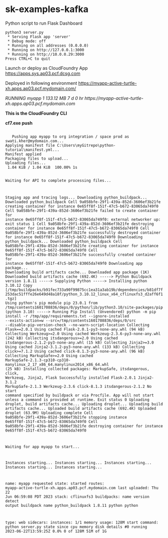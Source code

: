 # sk-examples-kafka

Python script to run Flask Dashboard

<p><code>python3 server.py
 * Serving Flask app 'server'
 * Debug mode: off
 * Running on all addresses (0.0.0.0)
 * Running on http://127.0.0.1:3000
 * Running on http://10.0.0.29:3000
Press CTRL+C to quit</code></p>

Launch or deploy as CloudFoundry App
https://apps.sys.ap03.pcf.dcsg.com 

Deployed in following environment
https://myapp-active-turtle-xh.apps.ap03.pcf.mydomain.com/ 

<p> <i> 
 RUNNING  myapp  1	133.12 MB	7 d 0 hr
     https://myapp-active-turtle-xh.apps.ap03.pcf.mydomain.com
</i>  </p>
 

 <p> <b>
  This is the CloudFoundry CLI
 </b>
 </p> 

<p><b>
 cf7.exe push
</b>
</p>

 <p>
  <code>
   Pushing app myapp to org integration / space prod as swati.kher@mydomain.com...
Applying manifest file C:\Users\myGitrepo\python-tutorial\manifest.yml...
Manifest applied
Packaging files to upload...
Uploading files...
 1.04 KiB / 1.04 KiB  100.00% 1s

Waiting for API to complete processing files...

Staging app and tracing logs...
   Downloading python_buildpack...
   Downloaded python_buildpack
   Cell 9a058bfe-29f1-439a-852d-3606ef3b21fe creating container for instance 0e65ff8f-151f-47c5-b672-83065da749f0
   Cell 9a058bfe-29f1-439a-852d-3606ef3b21fe failed to create container for instance 0e65ff8f-151f-47c5-b672-83065da749f0: external networker up: exit status 1
   Cell 9a058bfe-29f1-439a-852d-3606ef3b21fe destroying container for instance 0e65ff8f-151f-47c5-b672-83065da749f0
   Cell 9a058bfe-29f1-439a-852d-3606ef3b21fe successfully destroyed container for instance 0e65ff8f-151f-47c5-b672-83065da749f0
   Downloading python_buildpack...
   Downloaded python_buildpack
   Cell 9a058bfe-29f1-439a-852d-3606ef3b21fe creating container for instance 0e65ff8f-151f-47c5-b672-83065da749f0
   Cell 9a058bfe-29f1-439a-852d-3606ef3b21fe successfully created container for instance 0e65ff8f-151f-47c5-b672-83065da749f0
   Downloading app package...
   Downloading build artifacts cache...
   Downloaded app package (1K)
   Downloaded build artifacts cache (692.4K)
   -----> Python Buildpack version 1.8.11
   -----> Supplying Python
   -----> Installing python 3.10.12
          Copy [/tmp/buildpacks/b91fec733a90f99875cc1ea31a3ab19b/dependencies/b81df7f253dac51fffe26e649d48a18f/python_3.10.12_linux_x64_cflinuxfs3_d2aff6f1.tgz]
          Using python's pip module
          pip 23.0.1 from /tmp/contents1601708836/deps/0/python/lib/python3.10/site-packages/pip (python 3.10)
   -----> Running Pip Install (Unvendored)
          python -m pip install -r /tmp/app/requirements.txt --ignore-installed --exists-action=w --src=/tmp/contents1601708836/deps/0/src --disable-pip-version-check --no-warn-script-location
          Collecting Flask==2.0.1
            Using cached Flask-2.0.1-py3-none-any.whl (94 kB)
          Collecting Werkzeug>=2.0
            Using cached Werkzeug-2.3.6-py3-none-any.whl (242 kB)
          Collecting itsdangerous>=2.0
            Using cached itsdangerous-2.1.2-py3-none-any.whl (15 kB)
          Collecting Jinja2>=3.0
            Using cached Jinja2-3.1.2-py3-none-any.whl (133 kB)
          Collecting click>=7.1.2
            Using cached click-8.1.3-py3-none-any.whl (96 kB)
          Collecting MarkupSafe>=2.0
            Using cached MarkupSafe-2.1.3-cp310-cp310-manylinux_2_17_x86_64.manylinux2014_x86_64.whl (25 kB)
          Installing collected packages: MarkupSafe, itsdangerous, click, Werkzeug, Jinja2, Flask
          Successfully installed Flask-2.0.1 Jinja2-3.1.2 MarkupSafe-2.1.3 Werkzeug-2.3.6 click-8.1.3 itsdangerous-2.1.2
   No start command specified by buildpack or via Procfile.
   App will not start unless a command is provided at runtime.
   Exit status 0
   Uploading droplet, build artifacts cache...
   Uploading droplet...
   Uploading build artifacts cache...
   Uploaded build artifacts cache (692.4K)
   Uploaded droplet (63.9M)
   Uploading complete
   Cell 9a058bfe-29f1-439a-852d-3606ef3b21fe stopping instance 0e65ff8f-151f-47c5-b672-83065da749f0
   Cell 9a058bfe-29f1-439a-852d-3606ef3b21fe destroying container for instance 0e65ff8f-151f-47c5-b672-83065da749f0

Waiting for app myapp to start...

Instances starting...
Instances starting...
Instances starting...
Instances starting...
Instances starting...

name:              myapp
requested state:   started
routes:            myapp-active-turtle-xh.apps.ap03.pcf.mydomain.com
last uploaded:     Thu 22 Jun 06:59:08 PDT 2023
stack:             cflinuxfs3
buildpacks:
        name               version   detect output   buildpack name
        python_buildpack   1.8.11    python          python

type:            web
sidecars:
instances:       1/1
memory usage:    128M
start command:   python server.py
     state     since                  cpu    memory      disk        details
#0   running   2023-06-22T13:59:25Z   0.0%   0 of 128M   51M of 1G
  </code>
 </p>
